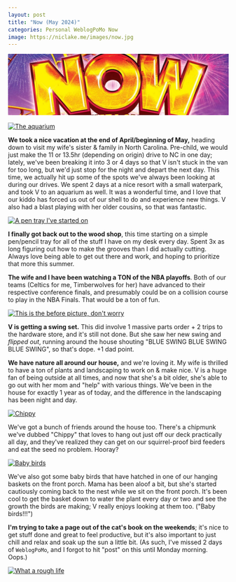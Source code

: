 ```yaml
---
layout: post
title: "Now (May 2024)"
categories: Personal WeblogPoMo Now
image: https://niclake.me/images/now.jpg
---
```


![Now That's What I Call Content][headerImg]

<a href="{{ site.baseurl }}/images/aquarium.JPG">
  <img alt="The aquarium" class="photo photo-left" src="{{ site.baseurl }}/images/aquarium.JPG" />
</a>

**We took a nice vacation at the end of April/beginning of May,** heading down to visit my wife's sister & family in North Carolina. Pre-child, we would just make the 11 or 13.5hr (depending on origin) drive to NC in one day; lately, we've been breaking it into 3 or 4 days so that V isn't stuck in the van for too long, but we'd just stop for the night and depart the next day. This time, we actually hit up some of the spots we've always been looking at during our drives. We spent 2 days at a nice resort with a small waterpark, and took V to an aquarium as well. It was a wonderful time, and I love that our kiddo has forced us out of our shell to do and experience new things. V also had a blast playing with her older cousins, so that was fantastic.

<a href="{{ site.baseurl }}/images/pentray.JPG">
  <img alt="A pen tray I've started on" class="photo photo-right" src="{{ site.baseurl }}/images/pentray.JPG" />
</a>

**I finally got back out to the wood shop**, this time starting on a simple pen/pencil tray for all of the stuff I have on my desk every day. Spent 3x as long figuring out how to make the grooves than I did actually cutting. Always love being able to get out there and work, and hoping to prioritize that more this summer.

**The wife and I have been watching a TON of the NBA playoffs**. Both of our teams (Celtics for me, Timberwolves for her) have advanced to their respective conference finals, and presumably could be on a collision course to play in the NBA Finals. That would be a ton of fun.

<a href="{{ site.baseurl }}/images/swing.JPG">
  <img alt="This is the before picture, don't worry" class="photo photo-left" src="{{ site.baseurl }}/images/swing.JPG" />
</a>

**V is getting a swing set.** This did involve 1 massive parts order + 2 trips to the hardware store, and it's still not done. But she saw her new swing and _flipped out_, running around the house shouting "BLUE SWING BLUE SWING BLUE SWING", so that's dope. +1 dad point.

**We have nature all around our house,** and we're loving it. My wife is thrilled to have a ton of plants and landscaping to work on & make nice. V is a huge fan of being outside at all times, and now that she's a bit older, she's able to go out with her mom and "help" with various things. We've been in the house for exactly 1 year as of today, and the difference in the landscaping has been night and day.

<a href="{{ site.baseurl }}/images/chippy.JPG">
  <img alt="Chippy" class="photo photo-left" src="{{ site.baseurl }}/images/chippy.JPG" />
</a>

We've got a bunch of friends around the house too. There's a chipmunk we've dubbed "Chippy" that loves to hang out just off our deck practically all day, and they've realized they can get on our squirrel-proof bird feeders and eat the seed no problem. Hooray?

<a href="{{ site.baseurl }}/images/birds.JPG">
  <img alt="Baby birds" class="photo photo-right" src="{{ site.baseurl }}/images/birds.JPG" />
</a>

We've also got some baby birds that have hatched in one of our hanging baskets on the front porch. Mama has been aloof a bit, but she's started cautiously coming back to the nest while we sit on the front porch. It's been cool to get the basket down to water the plant every day or two and see the growth the birds are making; V really enjoys looking at them too. ("Baby birds!!!")

**I'm trying to take a page out of the cat's book on the weekends**; it's nice to get stuff done and great to feel productive, but it's also important to just chill and relax and soak up the sun a little bit. (As such, I've missed 2 days of `WeblogPoMo`, and I forgot to hit "post" on this until Monday morning. Oops.)

<a href="{{ site.baseurl }}/images/beaunap.JPG">
  <img alt="What a rough life" class="photo" src="{{ site.baseurl }}/images/beaunap.JPG" />
</a>

[headerImg]: /images/now.jpg
